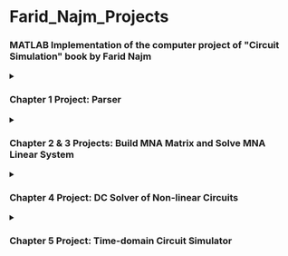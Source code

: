 # Farid_Najm_Projects
### MATLAB Implementation of the computer project of "Circuit Simulation" book by Farid Najm  
<details>
  <summary> 

### Chapter 1 Project: Parser
  </summary>
  
* Write a parser that can read a circuit specification in terms of a simple “language”: 
  * Voltage Source: V[int] [node.+] [node.-] [[value]]   <br />
  * Current Source: I[int] [node.+] [node.-] [value] [[G2]]  <br />
  * Resistor: R[int] [node.+] [node.-] [value] [[G2]]  <br />
  * Capacitor: C[int] [node.+] [node.-] [value] [[G2]]  <br />
  * Inductor: L[int] [node.+] [node.-] [value]  <br />
  * Diode:  D[int] [node.+] [node.-] [[value]]  <br />
  * NPN BJT QN[int] [node.C] [node.B] [node.E] [[value]]  <br />
  * PNP BJT  QP[int] [node.C] [node.B] [node.E] [[value]]  <br />
  * NCH-MOSFET MN[int] [node.D] [node.G] [node.S] [[value]]  <br />
  * PCH-MOSFET MP[int] [node.D] [node.G] [node.S] [[value]]  <br />
* Notes:  <br />
  * Inputs between double square brackets are optional.  <br />
  * Nodes must be consecutive numbers 0,1,...,n.  <br />
  * Node 0 is ground.  <br />
* Implementation: function parser.m  <br />
  * Input: netlist file  <br />
  * Output: MATLAB struct that contains all the circuit records.  <br />
  * How to run: parser(netlist_file)  <br />
  * Example: Circuit = parser('parser_test.txt');
</details>
<details>
  <summary> 
    
  ### Chapter 2 & 3 Projects: Build MNA Matrix and Solve MNA Linear System
  </summary>

* Implement a program to solve linear resistive circuits  <br />
  1. Use the parser -implemented in Ch1 project- to parse the netlist   <br />
  2. Build the MNA matrix using the stamps of the circuit elements  <br />
  3. Solve the MNA system  <br />
* Implementation: function linear_solver_tb.m  <br />
  * Input: netlist file  <br />
  * Output: Vector of values of the unknown vector of MNA system  <br />
  * How to run: linear_solver_tb(netlist_file)  <br />
  * Example: x = linear_solver_tb('parser_test.txt');  <br />
* Test:  <br />
  * Test circuit diagram:  <br />
      <picture>
         <img alt="Linear Circuit Diagram" src="linear_test_circuit_diagram.PNG?raw=true">
      </picture> <br />
  * Test circuit netlist:  <br />
        <picture>
           <img alt="Linear Circuit Netlist" src="linear_test_circuit_netlist.PNG?raw=true">
        </picture> <br />
  * Results: <br />
  
      | Unknown       | Reference from book     | Result       |
      | ------------- |:-----------------------:|:------------:|
      | V(1)          | 1.88527 V               | 1.885272   V |
      | V(2)          | 1.80879 V               | 1.808787   V |
      | V(3)          | 2.00879 V               | 2.008787   V |
      | V(4)          | 1.9888  V               | 1.988799   V |
      | V(5)          | 2       V               | 2.000000   V |
      | V(6)          | 1.98814 V               | 1.988143   V |
      | V(7)          | 3.98814 V               | 3.988143   V |
      | V(8)          | 1       V               | 1.000000   V |
      | I(V1)         | -198.88 mA              | -0.1988799 A |
      | I(V2)         | -199.88 mA              | -0.1998799 A |
      | I(V3)         | 0       A               | 6.6613e-16 A |
      | I(R3)         | 3.82    mA              | 0.00382426 A |
      | I(R8)         | 198.88  mA              | 0.19887992 A |
</details>
<details>
  <summary> 
    
  ### Chapter 4 Project: DC Solver of Non-linear Circuits
  </summary>

* Implement a DC Solver for non-linear circuit
  * Use the existing parser
  * Use the existing linear solver
  * Use simple quadratic model for MOSFETs
  * Use Ebres-Moll model for BJTs
  * Use standard exponential law for diodes
  * Use Newton's method
  * Use damping technique to improve the chances of convergence
* Implementation: function DCSolver.m 
  * Input: Circuit struct (parser's ouput) 
  * Output: Vector of values of the unknown vector of MNA system
  * How to run:
    * Circuit = parser(netlist_file);
    * x = DCSolver(Circuit); 
* Test: To do the DC sweep on the test circuit in the book, use the script DCSolver_sweep.m
  * Test circuit diagram:   <br />
      <picture>
         <img alt="Non-Linear Circuit Diagram" src="nonlinear_test_circuit_diagram.PNG?raw=true">
      </picture> 
  * Reference Solution:   <br />
        <picture>
           <img alt="DC Reference Solution" src="nonlinear_test_circuit_solution.PNG?raw=true">
        </picture>
  * Results:   <br />
        <picture>
           <img alt="DC Result" src="DC_Solution.png?raw=true">
        </picture>
</details>
<details>
  <summary> 
    
  ### Chapter 5 Project: Time-domain Circuit Simulator
  </summary>

* Implement a transient solver for non-linear circuit
  * Use the existing parser
  * Use the existing DC solver
  * Use trapezoidal method for discretization
  * Implement time step control by estimating the LTE
* Implementation: Script transient_solve.m
  * Input: netlist file 
  * Output: Plot the transient waveforms for the desired outputs
* Test: 
  * Test circuit diagram:   <br />
      <picture>
         <img alt="Transient Circuit Diagram" src="tran_test_circuit_diagram.PNG?raw=true">
      </picture> 
  * Reference Solution:   <br />
        <picture>
           <img alt="Transient Reference Solution" src="tran_test_circuit_solution.PNG?raw=true">
        </picture>
  * Results:   <br />
        <picture>
           <img alt="Transient Result" src="TRAN_Solution.PNG?raw=true">
        </picture>
</details>

